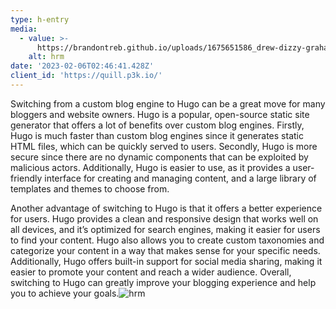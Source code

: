 ```yaml
---
type: h-entry
media:
  - value: >-
      https://brandontreb.github.io/uploads/1675651586_drew-dizzy-graham-s4dfrh7hdDU-unsplash.jpeg
    alt: hrm
date: '2023-02-06T02:46:41.428Z'
client_id: 'https://quill.p3k.io/'
---
```

Switching from a custom blog engine to Hugo can be a great move for many bloggers and website owners. Hugo is a popular, open-source static site generator that offers a lot of benefits over custom blog engines. Firstly, Hugo is much faster than custom blog engines since it generates static HTML files, which can be quickly served to users. Secondly, Hugo is more secure since there are no dynamic components that can be exploited by malicious actors. Additionally, Hugo is easier to use, as it provides a user-friendly interface for creating and managing content, and a large library of templates and themes to choose from.

Another advantage of switching to Hugo is that it offers a better experience for users. Hugo provides a clean and responsive design that works well on all devices, and it’s optimized for search engines, making it easier for users to find your content. Hugo also allows you to create custom taxonomies and categorize your content in a way that makes sense for your specific needs. Additionally, Hugo offers built-in support for social media sharing, making it easier to promote your content and reach a wider audience. Overall, switching to Hugo can greatly improve your blogging experience and help you to achieve your goals.![hrm](https://brandontreb.github.io/uploads/1675651586_drew-dizzy-graham-s4dfrh7hdDU-unsplash.jpeg)

